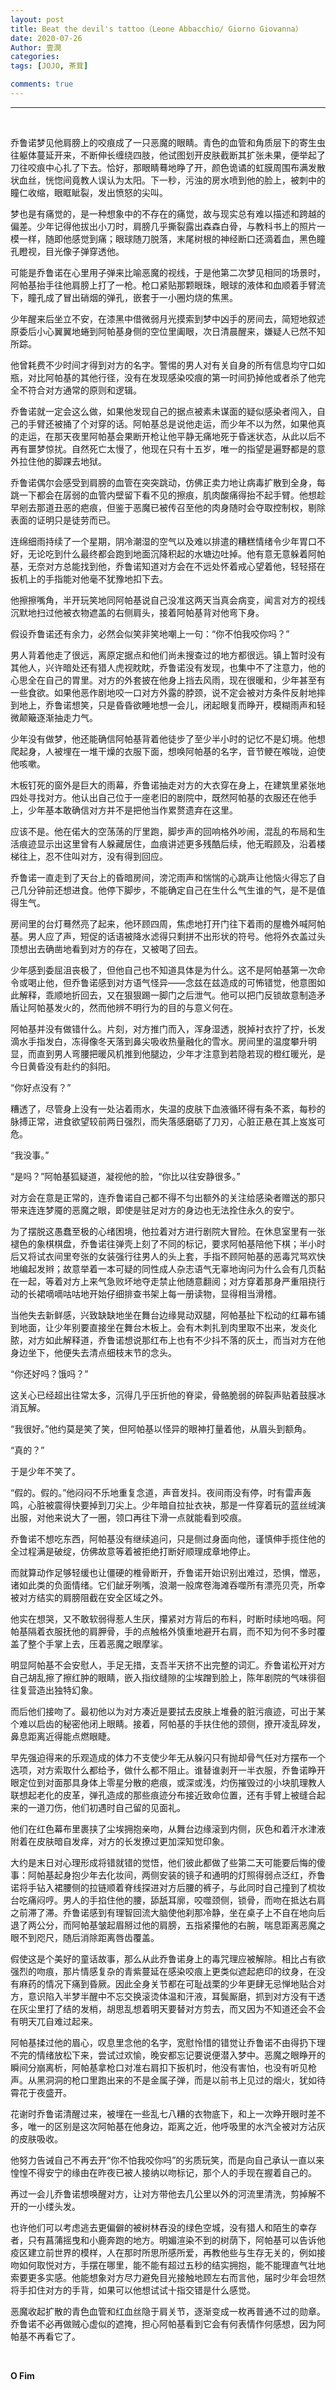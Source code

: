 ```yaml
---
layout: post
title: Beat the devil's tattoo（Leone Abbacchio/ Giorno Giovanna）
date: 2020-07-26
Author: 壹澗
categories: 
tags: [JOJO, 茶茸]

comments: true
--- 
```


***

<br/>

乔鲁诺梦见他肩膀上的咬痕成了一只恶魔的眼睛。青色的血管和角质层下的寄生虫往躯体蔓延开来，不断伸长缠绕四肢，他试图划开皮肤截断其扩张未果，便举起了刀往咬痕中心扎了下去。恰好，那眼睛蓦地睁了开，颜色诡谲的虹膜周围布满发散状血丝，恍惚间竟教人误认为太阳。下一秒，污浊的房水喷到他的脸上，被刺中的瞳仁收缩，眼眶眦裂，发出愤怒的尖叫。

梦也是有痛觉的，是一种想象中的不存在的痛觉，故与现实总有难以描述和跨越的偏差。少年记得他拔出小刀时，肩膀几乎撕裂露出森森白骨，与教科书上的照片一模一样，随即他感觉到痛；眼球随刀脱落，末尾树根的神经断口还滴着血，黑色瞳孔瞪视，目光像子弹穿透他。

可能是乔鲁诺在心里用子弹来比喻恶魔的视线，于是他第二次梦见相同的场景时，阿帕基抬手往他肩膀上打了一枪。枪口紧贴那颗眼珠，眼球的液体和血顺着手臂流下，瞳孔成了冒出硝烟的弹孔，嵌套于一小圈灼烧的焦黑。

少年醒来后坐立不安，在漆黑中借微弱月光摸索到梦中凶手的房间去，简短地叙述原委后小心翼翼地蜷到阿帕基身侧的空位里阖眼，次日清晨醒来，嫌疑人已然不知所踪。

他曾耗费不少时间才得到对方的名字。警惕的男人对有关自身的所有信息均守口如瓶，对比阿帕基的其他行径，没有在发现感染咬痕的第一时间扔掉他或者杀了他完全不符合对方通常的原则和逻辑。

乔鲁诺就一定会这么做，如果他发现自己的据点被素未谋面的疑似感染者闯入，自己的手臂还被捅了个对穿的话。阿帕基总是说他走运，而少年不以为然，如果他真的走运，在那天夜里阿帕基会果断开枪让他平静无痛地死于昏迷状态，从此以后不再有噩梦惊扰。自然死亡太慢了，他现在只有十五岁，唯一的指望是遍野都是的意外拉住他的脚踝去地狱。

乔鲁诺偶尔会感受到肩膀的血管在突突跳动，仿佛正卖力地让病毒扩散到全身，每跳一下都会在孱弱的血管内壁留下看不见的擦痕，肌肉酸痛得抬不起手臂。他想趁早剜去那道丑恶的疤痕，但鉴于恶魔已被传召至他的肉身随时会夺取控制权，剔除表面的证明只是徒劳而已。

连绵细雨持续了一个星期，阴冷潮湿的空气以及难以排遣的糟糕情绪令少年胃口不好，无论吃到什么最终都会跑到地面沉降积起的水塘边吐掉。他有意无意躲着阿帕基，无奈对方总能找到他，乔鲁诺知道对方会在不远处怀着戒心望着他，轻轻搭在扳机上的手指能对他毫不犹豫地扣下去。

他擦擦嘴角，半开玩笑地同阿帕基说自己没准这两天当真会病变，闻言对方的视线沉默地扫过他被衣物遮盖的右侧肩头，接着阿帕基背对他弯下身。

假设乔鲁诺还有余力，必然会似笑非笑地嘲上一句：“你不怕我咬你吗？”

男人背着他走了很远，离原定据点和他们尚未搜查过的地方都很远。镇上暂时没有其他人，兴许暗处还有猎人虎视眈眈，乔鲁诺没有发现，也集中不了注意力，他的心思全在自己的胃里。对方的外套披在他身上挡去风雨，现在很暖和，少年甚至有一些食欲。如果他恶作剧地咬一口对方外露的脖颈，说不定会被对方条件反射地摔到地上，乔鲁诺想笑，只是昏昏欲睡地想一会儿，闭起眼复而睁开，模糊雨声和轻微颠簸逐渐抽走力气。

少年没有做梦，他还能确信阿帕基背着他徒步了至少半小时的记忆不是幻境。他想爬起身，人被埋在一堆干燥的衣服下面，想唤阿帕基的名字，音节鲠在喉咙，迫使他咳嗽。

木板钉死的窗外是巨大的雨幕，乔鲁诺抽走对方的大衣穿在身上，在建筑里紧张地四处寻找对方。他认出自己位于一座老旧的剧院中，既然阿帕基的衣服还在他手上，少年基本敢确信对方并不是把他当作累赘遗弃在这里。

应该不是。他在偌大的空荡荡的厅里跑，脚步声的回响格外吵闹，混乱的布局和生活痕迹显示出这里曾有人躲藏居住，血痕讲述更多残酷后续，他无暇顾及，沿着楼梯往上，忍不住叫对方，没有得到回应。

乔鲁诺一直走到了天台上的昏暗房间，滂沱雨声和惴惴的心跳声让他恼火得忘了自己几分钟前还想进食。他停下脚步，不能确定自己在生什么气生谁的气，是不是值得生气。

房间里的台灯蓦然亮了起来，他环顾四周，焦虑地打开门往下着雨的屋檐外喊阿帕基。男人应了声，短促的话语被降水滤得只剩拼不出形状的符号。他将外衣盖过头顶想出去确凿地看到对方的存在，又被喝了回去。

少年感到委屈沮丧极了，但他自己也不知道具体是为什么。这不是阿帕基第一次命令或喝止他，但乔鲁诺感到对方语气怪异——念兹在兹造成的可怖错觉，他意图如此解释，乖顺地折回去，又在狠狠踢一脚门之后泄气。他可以把门反锁故意制造矛盾让阿帕基发火的，然而他辨不明行为的目的与意义何在。

阿帕基并没有做错什么。片刻，对方推门而入，浑身湿透，脱掉衬衣拧了拧，长发滴水手指发白，冻得像冬天落到鼻尖吸收热量融化的雪水。房间里的温度攀升明显，而直到男人弯腰把暖风机推到他腿边，少年才注意到若隐若现的橙红暖光，是今日黄昏没有赴约的斜阳。

“你好点没有？”

糟透了，尽管身上没有一处沾着雨水，失温的皮肤下血液循环得有条不紊，每秒的脉搏正常，进食欲望较前两日强烈，而失落感磨砺了刀刃，心脏正悬在其上岌岌可危。

“我没事。”

“是吗？”阿帕基狐疑道，凝视他的脸，“你比以往安静很多。”

对方会在意是正常的，连乔鲁诺自己都不得不匀出额外的关注给感染者赠送的那只带来连连梦魇的恶魔之眼，即使是驻足对方的身边也无法拴住永久的安宁。

为了摆脱这愚蠢至极的心绪困境，他拉着对方进行剧院大冒险。在休息室里有一张褪色的象棋棋盘，乔鲁诺往弹壳上刻了不同的标记，要求阿帕基陪他下棋；半小时后又将试衣间里夸张的女装强行往男人的头上套，手指不顾阿帕基的恶毒咒骂欢快地编起发辫；故意举着一本可疑的同性成人杂志语气无辜地询问为什么会有几页黏在一起，等着对方上来气急败坏地夺走禁止他随意翻阅；对方穿着那身严重阻挠行动的长裙嘀嘀咕咕地开始仔细排查书架上每一册读物，显得相当滑稽。

当他失去新鲜感，兴致缺缺地坐在舞台边缘晃动双腿，阿帕基扯下松动的红幕布铺到地面，让少年别要直接坐在舞台木板上。会有木刺扎到肉里取不出来，发炎化脓，对方如此解释道，乔鲁诺想说那红布上也有不少抖不落的灰土，而当对方在他身边坐下，他便失去清点细枝末节的念头。

“你还好吗？饿吗？”

这关心已经超出往常太多，沉得几乎压折他的脊梁，骨骼脆弱的碎裂声贴着鼓膜冰消瓦解。

“我很好。”他约莫是笑了笑，但阿帕基以怪异的眼神打量着他，从眉头到额角。

“真的？”

于是少年不笑了。

“假的。假的。”他闷闷不乐地重复念道，声音发抖。夜间雨没有停，时有雷声轰鸣，心脏被震得快要掉到刀尖上。少年暗自拉扯衣袂，那是一件穿着玩的蓝丝绒演出服，对他来说大了一圈，领口再往下滑一点就能看到咬痕。

乔鲁诺不想吃东西，阿帕基没有继续追问，只是侧过身面向他，谨慎伸手揽住他的全过程满是破绽，仿佛故意等着被拒绝打断好顺理成章地停止。

而就算动作足够轻缓也让僵硬的椎骨断开，乔鲁诺开始识别出难过，恐惧，憎恶，诸如此类的负面情绪。它们龇牙咧嘴，浪潮一般席卷海滩吞噬所有漂亮贝壳，所幸被对方结实的肩膀阻截在安全区域之外。

他实在想哭，又不敢软弱得惹人生厌，攥紧对方背后的布料，时断时续地呜咽。阿帕基隔着衣服抚他的肩胛骨，手的点触格外慎重地避开右肩，而不知为何不多时覆盖了整个手掌上去，压着恶魔之眼摩挲。

明显阿帕基不会安慰人，手足无措，支吾半天挤不出完整的词汇。乔鲁诺松开对方自己胡乱擦了擦红肿的眼睛，嵌入指纹缝隙的尘埃蹭到脸上，陈年剧院的气味徘徊往复营造出独特幻象。

而后他们接吻了。最初他以为对方凑近是要拭去皮肤上堆叠的脏污痕迹，可出于某个难以启齿的秘密他闭上眼睛。接着，阿帕基的手扶住他的颈侧，撩开凌乱碎发，鼻息距离近得能点燃眼睫。

早先强迫得来的乐观造成的体力不支使少年无从躲闪只有抛却骨气任对方摆布一个选项，对方索取什么都给予，做什么都不阻止。谁替谁剥开一半衣服，乔鲁诺睁开眼定位到对面那具身体上零星分散的疤痕，或深或浅，灼伤摧毁过的小块肌理教人联想起老化的皮革，弹孔造成的那些痕迹分布接近致命位置，还有手臂上被缝合起来的一道刀伤，他们初遇时自己留的见面礼。

他们在红色幕布里裹挟了尘埃拥抱亲吻，从舞台边缘滚到内侧，灰色和着汗水津液附着在皮肤暗自发痒，对方的长发撩过更加深知觉印象。

大约是末日对心理形成将错就错的觉悟，他们彼此都做了些第二天可能要后悔的傻事：阿帕基起身抱少年去化妆间，两侧安装的镜子和通明的灯照得弱点泛红，乔鲁诺将手钻入裙腰侧的拉链顺着脊线探进对方后腰的裤子，与此同时自己撞到了梳妆台吃痛闷哼。男人的手掐住他的腰，舔舐耳廓，咬噬颈侧，锁骨，而吻在抵达右肩之前滞了滞。乔鲁诺感到有理智回流大脑使他刹那冷静，坐在桌子上不自在地向后退了两公分，而阿帕基皱起眉掰过他的肩膀，五指紧攥他的右腕，喘息距离恶魔之眼不到咫尺，随后消除距离唇齿覆盖。

假使这是个美好的童话故事，那么从此乔鲁诺身上的毒咒理应被解除。相比占有欲强烈的吻痕，那片情感复杂的青紫蔓延在感染咬痕上更类似遮起疤印的纹身，在没有麻药的情况下痛到昏厥。因此全身关节都在可耻战栗的少年更肆无忌惮地贴合对方，意识陷入半梦半醒中不忘交换滚烫体温和汗液，耳鬓厮磨，抓到对方没有干透在灰尘里打了结的发梢，胡思乱想着明天要替对方剪去，而又因为不知道还会不会有明天兀自难过起来。

阿帕基揉过他的眉心，叹息里念他的名字，宽慰怜惜的错觉让乔鲁诺不由得扔下理不完的情绪放松下来，尝试过欢愉，晚安都忘记要说便潜入梦中。恶魔之眼睁开的瞬间分崩离析，阿帕基拿枪口对准右肩扣下扳机时，他没有害怕，也没有听见枪声。从黑洞洞的枪口里跑出来的不是金属子弹，而是以前书上见过的烟火，犹如待霄花于夜盛开。

花谢时乔鲁诺清醒过来，被埋在一些乱七八糟的衣物底下，和上一次睁开眼时差不多，唯一的区别是这次阿帕基在他身边，距离之近，他呼吸里的水汽全被对方沾灰的皮肤吸收。

他努力告诫自己不再去开“你不怕我咬你吗”的劣质玩笑，而是向自己承认一直以来惶惶不得安宁的缘由在昨夜已被人接纳以吻标记，那个人的手现在握着自己的。

再过一会儿乔鲁诺想唤醒对方，让对方带他去几公里以外的河流里清洗，剪掉解不开的一小缕头发。

也许他们可以考虑逃去更偏僻的被树林吞没的绿色空城，没有猎人和陌生的幸存者，只有菖蒲摇曳和小鹿奔跑的地方。明媚渲染不到的树荫下，阿帕基可以告诉他疫区建立前世界的模样，人在那时所思所感所爱，再教他些与生存无关的，例如接吻如何取悦对方，手摆在哪里，能不能有超过五秒的结实拥抱，能不能理直气壮地索要更多实感。他能想象对方尽力避免目光接触地顾左右而言他，届时少年会坦然将手扣住对方的手背，如果可以他想试试十指交错是什么感觉。

恶魔收起扩散的青色血管和红血丝隐于肩关节，逐渐变成一枚再普通不过的勋章。乔鲁诺不必再做贼心虚似的遮掩，担心阿帕基看到它会有何表情作何感想，因为阿帕基不再看它了。

<br/>

**O Fim**
